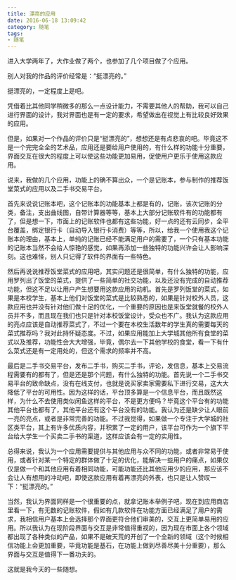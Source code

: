 ```yaml
---
title: 漂亮的应用
date: 2016-06-18 13:09:42
category: 随笔
tags:
- 随笔
---
```


进入大学两年了，大作业做了两个，也参加了几个项目做了个应用。

别人对我的作品的评价经常是：“挺漂亮的。”

挺漂亮的，一定程度上是吧。

凭借着比其他同学稍微多的那么一点设计能力，不需要其他人的帮助，我可以自己进行界面的设计，我对界面也是有一定的要求，希望做出在视觉上有比较良好效果的应用。

但是，如果对一个作品的评价只是“挺漂亮的”，想想还是有点悲哀的吧。毕竟这不是一个完完全全的艺术品，应用还是要给用户使用的，有什么样的功能十分重要，界面交互在很大的程度上可以使这些功能更加易用，促使用户更乐于使用这款应用。

说来，我做的几个应用，功能上的确不算出众，一个是记账本，参与制作的推荐饭堂菜式的应用以及二手书交易平台。

首先来说说记账本吧，这个记账本的功能基本上都是有的，记账，该次记账的分类，备注，支出曲线图，自带计算器等等，基本上大部分记账软件有的功能都有了，但是想一下，市面上的记账软件也都有这些功能，好一点的还有云同步，全平台覆盖，绑定银行卡（自动导入银行卡消费）等等，所以，给我一个使用我这个记账本的理由，基本上，单纯的记账已经不能满足用户的需要了，一个只有基本功能的记账本当然不会给人惊艳的感觉，如果再添加一些独特的功能兴许会让人影响深刻。这也难怪，别人只记得了软件的界面有一些特色。

然后再说说推荐饭堂菜式的应用吧，其实问题还是很简单，有什么独特的功能，应用罗列出了饭堂的菜式，提供了一些简单的社交功能，以及还没有完成的自动推荐功能，但这不足以让用户产生想要用这款应用的动机。首先是罗列饭堂的菜式，如果是本校学生，基本上他们对饭堂的菜式是比较熟悉的，如果是针对校外人员，这款应用也并没有针对他们做十足的优化，一个重要的原因也是来饭堂就餐的校外人员并不多，而且现在我们也只是针对本校饭堂设计，受众也不广。我认为这款应用的亮点应该是自动推荐菜式了，不过一个要在本校生活数年的学生真的需要每天的菜式推荐吗？我对此持怀疑态度。不过，如果应用能加上大学城其他所有食堂的菜式以及推荐，功能性会大大增强，毕竟，偶尔去一下其他学校的食堂，看一下有什么菜式还是有一定用处的，但这个需求的频率并不高。

最后是二手书交易平台，发布二手书，购买二手书，评论，发信息，基本上交易流程需要有的都有了，但是还是那个问题，有什么独特的功能。首先说一个二手书交易平台的致命缺点，没有在线支付，也就是说买家卖家需要私下进行交易，这大大降低了平台的可用性。因为这样的话，平台顶多算是一个信息平台，而且既然这样，为什么不去使用类似闲鱼这样的平台，不是更方便吗？毕竟这个平台有的功能其他平台也都有了，其他平台还有这个平台没有的功能。我认为还是缺少让人眼前一亮的亮点，或者是非常完善的功能。不过我觉得，如果做一个专注于大学城的社区类平台，其上有许多优质内容，并积累了一定的用户，该平台可作为一个旗下平台给大学生一个买卖二手书的渠道，这样应该会有一定的实用性。

总得来说，我认为一个应用需要提供与其他应用与众不同的功能，或者非常易于使用，或者针对某一个特定的群体做了十足的优化，能解决一些用户的痛点，如果仅仅是做一个和其他应用有着相同功能，可能功能还比其他应用少的应用，那应该不会让人有想用的冲动吧，即使这款应用有着再漂亮的外表，也只是让人赞叹一下：“挺漂亮的。”

当然，我认为界面同样是一个很重要的点，就拿记账本举例子吧，现在到应用商店里看一下，有无数的记账软件，假如有几款软件在功能方面已经满足了用户的需求，我相信用户基本上会选择那个界面更符合他们审美的，交互上更简单易用的应用。所以我认为在现阶段界面与交互是非常值得重视的，因为现在市面上各个领域都出现了各种类似的产品，如果不是破天荒的开创了一个全新的领域（这个时候相信功能上会更加重要，毕竟功能是基石，在功能上做到尽善尽美十分重要），那么界面与交互是值得下一番功夫的。

这就是我今天的一些随想。
